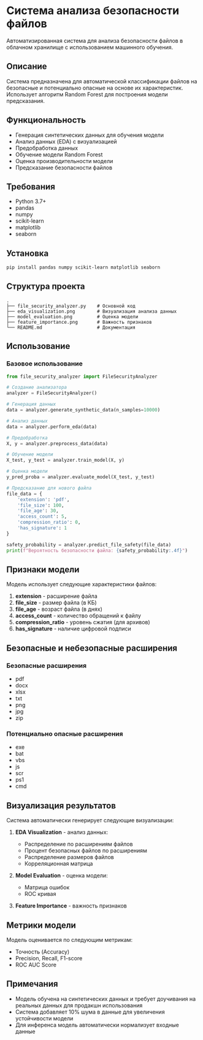 # Система анализа безопасности файлов

Автоматизированная система для анализа безопасности файлов в облачном хранилище с использованием машинного обучения.

## Описание

Система предназначена для автоматической классификации файлов на безопасные и потенциально опасные на основе их характеристик. Использует алгоритм Random Forest для построения модели предсказания.

## Функциональность

- Генерация синтетических данных для обучения модели
- Анализ данных (EDA) с визуализацией
- Предобработка данных
- Обучение модели Random Forest
- Оценка производительности модели
- Предсказание безопасности файлов

## Требования

- Python 3.7+
- pandas
- numpy
- scikit-learn
- matplotlib
- seaborn

## Установка

```bash
pip install pandas numpy scikit-learn matplotlib seaborn
```

## Структура проекта

```
.
├── file_security_analyzer.py    # Основной код
├── eda_visualization.png        # Визуализация анализа данных
├── model_evaluation.png         # Оценка модели
├── feature_importance.png       # Важность признаков
└── README.md                    # Документация
```

## Использование

### Базовое использование

```python
from file_security_analyzer import FileSecurityAnalyzer

# Создание анализатора
analyzer = FileSecurityAnalyzer()

# Генерация данных
data = analyzer.generate_synthetic_data(n_samples=10000)

# Анализ данных
data = analyzer.perform_eda(data)

# Предобработка
X, y = analyzer.preprocess_data(data)

# Обучение модели
X_test, y_test = analyzer.train_model(X, y)

# Оценка модели
y_pred_proba = analyzer.evaluate_model(X_test, y_test)

# Предсказание для нового файла
file_data = {
    'extension': 'pdf',
    'file_size': 100,
    'file_age': 30,
    'access_count': 5,
    'compression_ratio': 0,
    'has_signature': 1
}

safety_probability = analyzer.predict_file_safety(file_data)
print(f"Вероятность безопасности файла: {safety_probability:.4f}")
```

## Признаки модели

Модель использует следующие характеристики файлов:

1. **extension** - расширение файла
2. **file_size** - размер файла (в КБ)
3. **file_age** - возраст файла (в днях)
4. **access_count** - количество обращений к файлу
5. **compression_ratio** - уровень сжатия (для архивов)
6. **has_signature** - наличие цифровой подписи

## Безопасные и небезопасные расширения

### Безопасные расширения
- pdf
- docx
- xlsx
- txt
- png
- jpg
- zip

### Потенциально опасные расширения
- exe
- bat
- vbs
- js
- scr
- ps1
- cmd

## Визуализация результатов

Система автоматически генерирует следующие визуализации:

1. **EDA Visualization** - анализ данных:
   - Распределение по расширениям файлов
   - Процент безопасных файлов по расширениям
   - Распределение размеров файлов
   - Корреляционная матрица

2. **Model Evaluation** - оценка модели:
   - Матрица ошибок
   - ROC кривая

3. **Feature Importance** - важность признаков

## Метрики модели

Модель оценивается по следующим метрикам:
- Точность (Accuracy)
- Precision, Recall, F1-score
- ROC AUC Score

## Примечания

- Модель обучена на синтетических данных и требует доучивания на реальных данных для продакшн использования
- Система добавляет 10% шума в данные для увеличения устойчивости модели
- Для инференса модель автоматически нормализует входные данные
